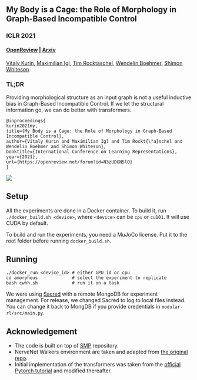 ## My Body is a Cage: the Role of Morphology in Graph-Based Incompatible Control
### ICLR 2021
#### [OpenReview](https://openreview.net/forum?id=N3zUDGN5lO) | [Arxiv](https://arxiv.org/abs/2010.01856)

[Vitaly Kurin](https://twitter.com/y0b1byte), [Maximilian Igl](https://twitter.com/MaxiIgl), [Tim Rocktäschel](https://twitter.com/_rockt), [Wendelin Boehmer](https://twitter.com/WendelinBoehmer), [Shimon Whiteson](https://twitter.com/shimon8282)

### TL;DR 

Providing morphological structure as an input graph is not a useful inductive bias in Graph-Based Incompatible Control.
If we let the structural information go, we can do better with transformers.

```
@inproceedings{
kurin2021my,
title={My Body is a Cage: the Role of Morphology in Graph-Based Incompatible Control},
author={Vitaly Kurin and Maximilian Igl and Tim Rockt{\"a}schel and Wendelin Boehmer and Shimon Whiteson},
booktitle={International Conference on Learning Representations},
year={2021},
url={https://openreview.net/forum?id=N3zUDGN5lO}
}
```

![](https://i.guim.co.uk/img/media/b251ae63d78acf9389a8fce146580483ecdd2253/57_6_1416_849/master/1416.jpg?width=645&quality=45&auto=format&fit=max&dpr=2&s=e2908d58f0687b4bded76519f006dbd1)

## Setup

All the experiments are done in a Docker container.
To build it, run `./docker_build.sh <device>`, where `<device>` can be `cpu` or `cu101`. It will use CUDA by default.

To build and run the experiments, you need a MuJoCo license. Put it to the root folder before running `docker_build.sh`. 


## Running

```
./docker_run <device_id> # either GPU id or cpu
cd amorpheus             # select the experiment to replicate
bash cwhh.sh             # run it on a task
```

We were using [Sacred](https://github.com/IDSIA/sacred) with a remote MongoDB for experiment management.
For release, we changed Sacred to log to local files instead.
You can change it back to MongDB if you provide credentials in `modular-rl/src/main.py`. 

## Acknowledgement

- The code is built on top of [SMP](https://github.com/huangwl18/modular-rl) repository. 
- NerveNet Walkers environment are
taken and adapted from [the original repo](https://github.com/WilsonWangTHU/NerveNet).
- Initial implementation of the transformers was taken from the [official Pytorch tutorial](https://pytorch.org/tutorials/beginner/transformer_tutorial.html) and modified thereafter. 
